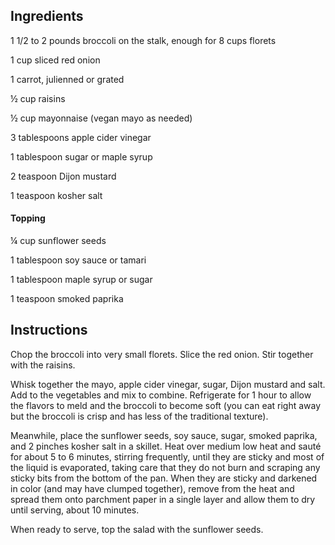 ## Ingredients

1 1/2 to 2 pounds broccoli on the stalk, enough for 8 cups florets

1 cup sliced red onion

1 carrot, julienned or grated

½ cup raisins

½ cup mayonnaise (vegan mayo as needed)

3 tablespoons apple cider vinegar

1 tablespoon sugar or maple syrup

2 teaspoon Dijon mustard

1 teaspoon kosher salt

#### Topping

¼ cup sunflower seeds

1 tablespoon soy sauce or tamari

1 tablespoon maple syrup or sugar

1 teaspoon smoked paprika

## Instructions

Chop the broccoli into very small florets. Slice the red onion. Stir together with the raisins.

Whisk together the mayo, apple cider vinegar, sugar, Dijon mustard and salt. Add to the vegetables and mix to combine. Refrigerate for 1 hour to allow the flavors to meld and the broccoli to become soft (you can eat right away but the broccoli is crisp and has less of the traditional texture).

Meanwhile, place the sunflower seeds, soy sauce, sugar, smoked paprika, and 2 pinches kosher salt in a skillet. Heat over medium low heat and sauté for about 5 to 6 minutes, stirring frequently, until they are sticky and most of the liquid is evaporated, taking care that they do not burn and scraping any sticky bits from the bottom of the pan. When they are sticky and darkened in color (and may have clumped together), remove from the heat and spread them onto parchment paper in a single layer and allow them to dry until serving, about 10 minutes.

When ready to serve, top the salad with the sunflower seeds.
